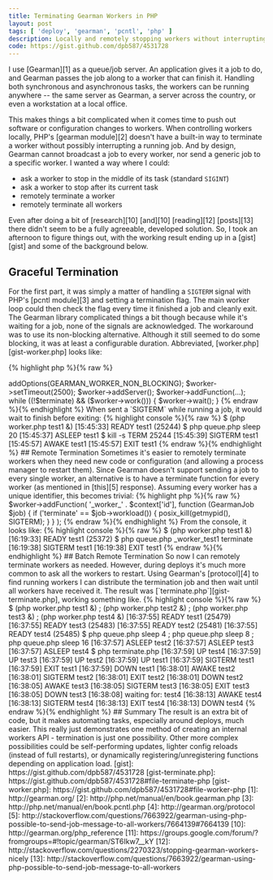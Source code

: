 ```yaml
---
title: Terminating Gearman Workers in PHP
layout: post
tags: [ 'deploy', 'gearman', 'pcntl', 'php' ]
description: Locally and remotely stopping workers without interrupting jobs.
code: https://gist.github.com/dpb587/4531728
---
```


I use [Gearman][1] as a queue/job server. An application gives it a job to do, and Gearman passes the job along to a
worker that can finish it. Handling both synchronous and asynchronous tasks, the workers can be running anywhere -- the
same server as Gearman, a server across the country, or even a workstation at a local office.

This makes things a bit complicated when it comes time to push out software or configuration changes to workers. When
controlling workers locally, PHP's [gearman module][2] doesn't have a built-in way to terminate a worker without
possibly interrupting a running job. And by design, Gearman cannot broadcast a job to every worker, nor send a generic
job to a specific worker. I wanted a way where I could:

 * ask a worker to stop in the middle of its task (standard `SIGINT`)
 * ask a worker to stop after its current task
 * remotely terminate a worker
 * remotely terminate all workers

Even after doing a bit of [research][10] [and][10] [reading][12] [posts][13] there didn't seem to be a fully agreeable,
developed solution. So, I took an afternoon to figure things out, with the working result ending up in a [gist][gist]
and some of the background below.


## Graceful Termination

For the first part, it was simply a matter of handling a `SIGTERM` signal with PHP's [pcntl module][3] and setting a
termination flag. The main worker loop could then check the flag every time it finished a job and cleanly exit. The
Gearman library complicated things a bit though because while it's waiting for a job, none of the signals are
acknowledged. The workaround was to use its non-blocking alternative. Although it still seemed to do some blocking, it
was at least a configurable duration. Abbreviated, [worker.php][gist-worker.php] looks like:

{% highlight php %}{% raw %}
<?php declare(ticks = 1);

$terminate = false;

pcntl_signal(SIGTERM, function () use (&$terminate) { $terminate = true; });

$worker = new GearmanWorker(); 
$worker->addOptions(GEARMAN_WORKER_NON_BLOCKING); 
$worker->setTimeout(2500);
$worker->addServer();
$worker->addFunction(...);

while ((!$terminate) && ($worker->work())) {
    $worker->wait();
}
{% endraw %}{% endhighlight %}

When sent a `SIGTERM` while running a job, it would wait to finish before exiting:

{% highlight console %}{% raw %}
$ (php worker.php test1 &)
[15:45:33] READY test1 (25244)
$ php queue.php sleep 20
[15:45:37] ASLEEP test1
$ kill -s TERM 25244
[15:45:39] SIGTERM test1
[15:45:57] AWAKE test1
[15:45:57] EXIT test1
{% endraw %}{% endhighlight %}


## Remote Termination

Sometimes it's easier to remotely terminate workers when they need new code or configuration (and allowing a process
manager to restart them). Since Gearman doesn't support sending a job to every single worker, an alternative is to have
a terminate function for every worker (as mentioned in [this][5] response). Assuming every worker has a unique
identifier, this becomes trivial:

{% highlight php %}{% raw %}
$worker->addFunction(
    '_worker_' . $context['id'],
    function (GearmanJob $job) {
        if ('terminate' == $job->workload()) {
            posix_kill(getmypid(), SIGTERM);
        }
    }
);
{% endraw %}{% endhighlight %}

From the console, it looks like:

{% highlight console %}{% raw %}
$ (php worker.php test1 &)
[16:19:33] READY test1 (25372)
$ php queue.php _worker_test1 terminate
[16:19:38] SIGTERM test1
[16:19:38] EXIT test1
{% endraw %}{% endhighlight %}


## Batch Remote Termination

So now I can remotely terminate workers as needed. However, during deploys it's much more common to ask all the workers
to restart. Using Gearman's [protocol][4] to find running workers I can distribute the termination job and then wait
until all workers have received it. The result was [`terminate.php`][gist-terminate.php], working something like.

{% highlight console %}{% raw %}
$ (php worker.php test1 &) ; (php worker.php test2 &) ; (php worker.php test3 &) ; (php worker.php test4 &)
[16:37:55] READY test1 (25479)
[16:37:55] READY test3 (25483)
[16:37:55] READY test2 (25481)
[16:37:55] READY test4 (25485)
$ php queue.php sleep 4 ; php queue.php sleep 8 ; php queue.php sleep 16
[16:37:57] ASLEEP test2
[16:37:57] ASLEEP test3
[16:37:57] ASLEEP test4
$ php terminate.php
[16:37:59] UP test4
[16:37:59] UP test3
[16:37:59] UP test2
[16:37:59] UP test1
[16:37:59] SIGTERM test1
[16:37:59] EXIT test1
[16:37:59] DOWN test1
[16:38:01] AWAKE test2
[16:38:01] SIGTERM test2
[16:38:01] EXIT test2
[16:38:01] DOWN test2
[16:38:05] AWAKE test3
[16:38:05] SIGTERM test3
[16:38:05] EXIT test3
[16:38:05] DOWN test3
[16:38:08] waiting for: test4
[16:38:13] AWAKE test4
[16:38:13] SIGTERM test4
[16:38:13] EXIT test4
[16:38:13] DOWN test4
{% endraw %}{% endhighlight %}


## Summary

The result is an extra bit of code, but it makes automating tasks, especially around deploys, much easier. This really
just demonstrates one method of creating an internal workers API - termination is just one possibility. Other more
complex possibilities could be self-performing updates, lighter config reloads (instead of full restarts), or
dynamically registering/unregistering functions depending on application load.


 [gist]: https://gist.github.com/dpb587/4531728
 [gist-terminate.php]: https://gist.github.com/dpb587/4531728#file-terminate-php
 [gist-worker.php]: https://gist.github.com/dpb587/4531728#file-worker-php

 [1]: http://gearman.org/
 [2]: http://php.net/manual/en/book.gearman.php
 [3]: http://php.net/manual/en/book.pcntl.php
 [4]: http://gearman.org/protocol
 [5]: http://stackoverflow.com/questions/7663922/gearman-using-php-possible-to-send-job-message-to-all-workers/7664139#7664139

 [10]: http://gearman.org/php_reference
 [11]: https://groups.google.com/forum/?fromgroups=#!topic/gearman/ST6Ikw7__kY
 [12]: http://stackoverflow.com/questions/2270323/stopping-gearman-workers-nicely
 [13]: http://stackoverflow.com/questions/7663922/gearman-using-php-possible-to-send-job-message-to-all-workers
